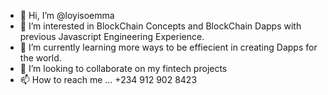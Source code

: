 - 👋 Hi, I’m @loyisoemma
- 👀 I’m interested in BlockChain Concepts and BlockChain Dapps with previous Javascript Engineering Experience.
- 🌱 I’m currently learning more ways to be effiecient in creating Dapps for the world.
- 💞️ I’m looking to collaborate on my fintech projects
- 📫 How to reach me ... +234 912 902 8423



